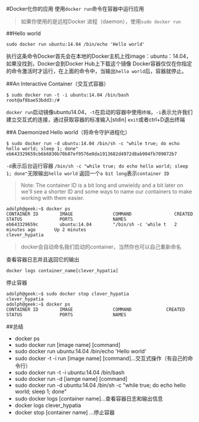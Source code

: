 #Docker化你的应用
使用`docker run`命令在容器中运行应用

>如果你使用的是远程Docker 进程（daemon），使用`sudo docker run`

##Hello world
```shell
sudo docker run ubuntu:14.04 /bin/echo 'Hello world'
```
执行这条命令Docker首先会在本地的Docker主机上找image：ubuntu：14.04，如果没找到，Docker会到Docker Hub上下载这个镜像
Docker容器仅仅在你指定的命令激活时才运行，在上面的命令中，当输出`hello world`后，容器就停止。

##An Interactive Container（交互式容器）
```shell
$ sudo docker run -t -i ubuntu:14.04 /bin/bash
root@af8bae53bdd3:/#
```
`docker run`启动镜像ubuntu14.04，`-t`在启动的容器中使用`终端`，`-i`表示允许我们建立交互式的连接，通过获取容器的标准输入[stdin]
`exit`或者ctrl+D退出终端

##A Daemonized Hello world（将命令守护进程化）
```language
$ sudo docker run -d ubuntu:14.04 /bin/sh -c "while true; do echo hello world; sleep 1; done"
eb643329659cb6b6830b70b87ef9576e0da1913682d4972d8ab904fb709072b7
```
`-d`表示后台运行容器
`/bin/sh -c "while true; do echo hello world; sleep 1; done"`无限输出`hello world`
返回一个`a bit long`表示`container ID`

>Note: The container ID is a bit long and unwieldy and a bit later on we'll see a shorter ID and some ways to name our containers to make working with them easier.

```language
adolph@geek:~$ docker ps
CONTAINER ID        IMAGE               COMMAND                CREATED             STATUS              PORTS               NAMES
eb643329659c        ubuntu:14.04        "/bin/sh -c 'while t   2 minutes ago       Up 2 minutes                            clever_hypatia      
```
>docker会自动命名我们启动的container，当然你也可以自己重新命名

查看容器日志并且返回它的输出
```language
docker logs container_name[clever_hypatia]
```

停止容器
```language
adolph@geek:~$ sudo docker stop clever_hypatia 
clever_hypatia
adolph@geek:~$ docker ps
CONTAINER ID        IMAGE               COMMAND             CREATED             STATUS              PORTS               NAMES
```

##总结
* docker ps
* sudo docker run [image name] [command]
* sudo docker run ubuntu:14.04 /bin/echo 'Hello world'
* sudo docker -t -i run [image name] [command]...交互式操作（有自己的命令行）
* sudo docker run -t -i ubuntu:14.04 /bin/bash
* sudo docker run -d [iamge name] [command]
* sudo docker run -d ubuntu:14.04 /bin/sh -c "while true; do echo hello world; sleep 1; done"
* sudo docker logs [container name]...查看容器日志和输出信息
* docker logs clever_hypatia 
* docker stop [container name] ...停止容器